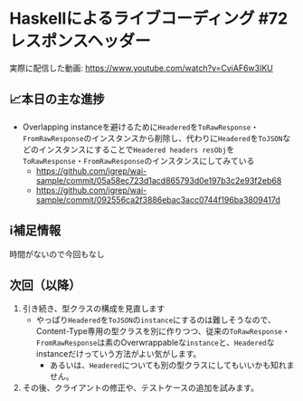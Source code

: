# Haskellによるライブコーディング #72 レスポンスヘッダー

実際に配信した動画: <https://www.youtube.com/watch?v=CviAF6w3IKU>

## 📈本日の主な進捗

- Overlapping instanceを避けるために`Headered`を`ToRawResponse`・`FromRawResponse`のインスタンスから削除し、代わりに`Headered`を`ToJSON`などのインスタンスにすることで`Headered headers resObj`を`ToRawResponse`・`FromRawResponse`のインスタンスにしてみている
    - <https://github.com/igrep/wai-sample/commit/05a58ec723d1acd865793d0e197b3c2e93f2eb68>
    - <https://github.com/igrep/wai-sample/commit/092556ca2f3886ebac3acc0744f196ba3809417d>

## ℹ️補足情報

時間がないので今回もなし

## 次回（以降）

1. 引き続き、型クラスの構成を見直します
    - やっぱり`Headered`を`ToJSON`の`instance`にするのは難しそうなので、Content-Type専用の型クラスを別に作りつつ、従来の`ToRawResponse`・`FromRawResponse`は素のOverwrappableな`instance`と、`Headered`なinstanceだけっていう方法がよい気がします。
        - あるいは、`Headered`についても別の型クラスにしてもいいかも知れません。
1. その後、クライアントの修正や、テストケースの追加を試みます。
